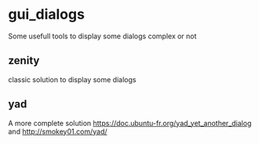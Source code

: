 # gui_dialogs
Some usefull tools to display some dialogs complex or not

## zenity
classic solution to display some dialogs

## yad
A more complete solution https://doc.ubuntu-fr.org/yad_yet_another_dialog and http://smokey01.com/yad/
